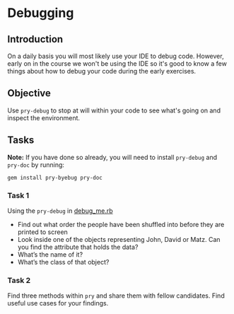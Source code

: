 # Debugging


## Introduction

On a daily basis you will most likely use your IDE to debug code. However, early on in the course we won't be using the IDE so it's good to know a few things about how to debug your code during the early exercises.


## Objective

Use `pry-debug` to stop at will within your code to see what's going on and inspect the environment.


## Tasks

**Note:** If you have done so already, you will need to install `pry-debug` and `pry-doc` by running:

```
gem install pry-byebug pry-doc
```

### Task 1

Using the `pry-debug` in [debug_me.rb](debug_me.rb)

* Find out what order the people have been shuffled into before they are printed to screen
* Look inside one of the objects representing John, David or Matz. Can you find the attribute that holds the data?
* What’s the name of it?
* What’s the class of that object?


### Task 2

Find three methods within `pry` and share them with fellow candidates. Find useful use cases for your findings.
